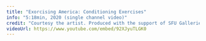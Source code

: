 ```yaml
---
title: "Exorcising America: Conditioning Exercises"
info: "5:18min, 2020 (single channel video)"
credit: "Courtesy the artist. Produced with the support of SFU Galleries"
videoUrl: https://www.youtube.com/embed/92XJyuTLGK0
---
```

